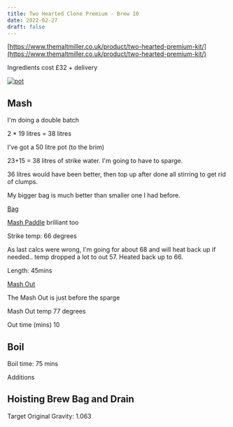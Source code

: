 ```yaml
---
title: Two Hearted Clone Premium - Brew 10 
date: 2022-02-27
draft: false 
---
```


[https://www.themaltmiller.co.uk/product/two-hearted-premium-kit/](https://www.themaltmiller.co.uk/product/two-hearted-premium-kit/)


Ingredients cost £32 + delivery

[![pot](/images/2022-02-27/spot.jpg "spot")](/images/2022-02-27/spot.jpg)

## Mash

I'm doing a double batch

2 * 19 litres = 38 litres

I've got a 50 litre pot (to the brim)

23+15 = 38 litres of strike water. I'm going to have to sparge.

36 litres would have been better, then top up after done all stirring to get rid of clumps.

My bigger bag is much better than smaller one I had before.

[Bag](https://www.themaltmiller.co.uk/product/grain-bag-fits-all-pots-up-to-100l/)

[Mash Paddle](https://www.themaltmiller.co.uk/product/mash-paddle/) brilliant too


Strike temp: 66 degrees

As last calcs were wrong, I'm going for about 68 and will heat back up if needed.. temp dropped a lot to out 57. Heated back up to 66.


Length: 45mins

[Mash Out](https://en.wikipedia.org/wiki/Lautering#:~:text=Mashout%20is%20the%20term%20for,mash%20and%20wort%20more%20fluid.)

The Mash Out is just before the sparge

Mash Out temp 77 degrees

Out time (mins) 10

## Boil

Boil time: 75 mins

Additions

## Hoisting Brew Bag and Drain

Target Original Gravity: 1.063


